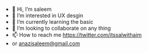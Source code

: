 - 👋 Hi, I’m saleem 
- 👀 I’m interested in UX desgin 
- 🌱 I’m currently learning the basic 
- 💞️ I’m looking to collaborate on any thing 
- 📫 How to reach me https://twitter.com/itssalwithaim
-  or anazisaleem@gmail.com

<!---
itssalwithaim/itssalwithaim is a ✨ special ✨ repository because its `README.md` (this file) appears on your GitHub profile.
You can click the Preview link to take a look at your changes.
--->
